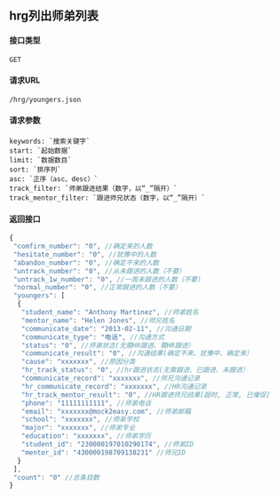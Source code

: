 ## hrg列出师弟列表
#### 接口类型
	GET
#### 请求URL
	/hrg/youngers.json
#### 请求参数
	keywords: `搜索关键字`
	start: `起始数据`
	limit: `数据数目`
	sort: `排序列`
	asc: `正序（asc、desc）`
	track_filter: `师弟跟进结果（数字，以“_”隔开）`
	track_mentor_filter: `跟进师兄状态（数字，以“_”隔开）`
#### 返回接口
```js
{
 "comfirm_number": "0", //确定来的人数
 "hesitate_number": "0", //犹豫中的人数
 "abandon_number": "0", //确定不来的人数
 "untrack_number": "0", //从未跟进的人数（不要）
 "untrack_1w_number": "0", //一周未跟进的人数（不要）
 "normal_number": "0", //正常跟进的人数（不要）
 "youngers": [
  {
   "student_name": "Anthony Martinez", //师弟姓名
   "mentor_name": "Helen Jones", //师兄姓名
   "communicate_date": "2013-02-11", //沟通日期
   "communicate_type": "电话", //沟通方式
   "status": "0", //师弟状态(无需HR跟进、需HR跟进）
   "communicate_result": "0", //沟通结果(确定不来、犹豫中、确定来）
   "cause": "xxxxxxx", //原因分类
   "hr_track_status": "0", //hr跟进状态(无需跟进、已跟进、未跟进）
   "communicate_record": "xxxxxxx", //师兄沟通记录
   "hr_communicate_record": "xxxxxxx", //HR沟通记录
   "hr_track_mentor_result": "0", //HR跟进师兄结果[超时, 正常, 已催促]
   "phone": "11111111111", //师弟电话
   "email": "xxxxxxx@mock2easy.com", //师弟邮箱
   "school": "xxxxxxx", //师弟学校
   "major": "xxxxxxx", //师弟专业
   "education": "xxxxxxx", //师弟学历
   "student_id": "230000197010290174", //师弟ID
   "mentor_id": "430000198709138231" //师兄ID
  }
 ],
 "count": "0" //总条目数
}
```